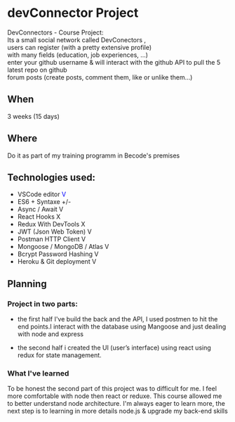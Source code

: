 # devConnector Project
DevConnectors - Course Project:  
Its a small social network called DevConectors ,  
users can register (with a pretty extensive profile)  
with many fields (education, job experiences, ...)  
enter your github username & will interact with the github API to pull the 5 latest repo on github  
forum posts (create posts, comment them, like or unlike them…)  

## When
3 weeks (15 days)

## Where
Do it as part of my training programm in Becode's premises

## Technologies used:
- VSCode editor <span style="color:blue">V</span>
- ES6 + Syntaxe +/-
- Async / Await V
- React Hooks X
- Redux With DevTools X
- JWT (Json Web Token) V
- Postman HTTP Client V
- Mongoose / MongoDB / Atlas V
- Bcrypt Password Hashing V
- Heroku & Git deployment V

## Planning

### Project in two parts: 
- the first half I've build the back and the API, I used postmen to hit the end points.I interact with the database using Mangoose and just dealing with node and express

- the second half i created the UI (user’s interface) using react using redux for state management.

### What I've learned
To be honest the second part of this project was to difficult for me. I feel more comfortable with node then react or reduxe. This course allowed me to better understand node architecture. I'm always eager to learn more, the next step is to learning in more details node.js & upgrade my back-end skills

